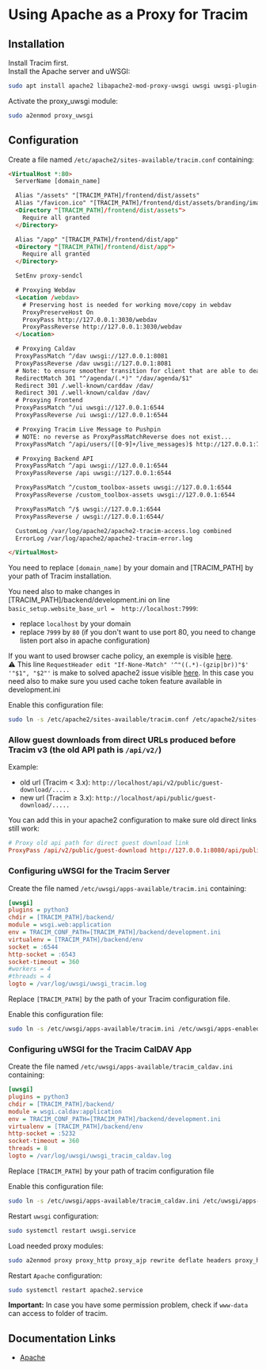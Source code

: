 # Using Apache as a Proxy for Tracim

## Installation

Install Tracim first.  
Install the Apache server and uWSGI:

```bash
sudo apt install apache2 libapache2-mod-proxy-uwsgi uwsgi uwsgi-plugin-python3
```

Activate the proxy_uwsgi module:

```bash
sudo a2enmod proxy_uwsgi
```

## Configuration

Create a file named `/etc/apache2/sites-available/tracim.conf` containing:

```html
<VirtualHost *:80>
  ServerName [domain_name]

  Alias "/assets" "[TRACIM_PATH]/frontend/dist/assets"
  Alias "/favicon.ico" "[TRACIM_PATH]/frontend/dist/assets/branding/images/favicon/favicon.ico"
  <Directory "[TRACIM_PATH]/frontend/dist/assets">
    Require all granted
  </Directory>

  Alias "/app" "[TRACIM_PATH]/frontend/dist/app"
  <Directory "[TRACIM_PATH]/frontend/dist/app">
    Require all granted
  </Directory>

  SetEnv proxy-sendcl

  # Proxying Webdav
  <Location /webdav>
    # Preserving host is needed for working move/copy in webdav
    ProxyPreserveHost On
    ProxyPass http://127.0.0.1:3030/webdav
    ProxyPassReverse http://127.0.0.1:3030/webdav
  </Location>

  # Proxying Caldav
  ProxyPassMatch ^/dav uwsgi://127.0.0.1:8081
  ProxyPassReverse /dav uwsgi://127.0.0.1:8081
  # Note: to ensure smoother transition for client that are able to deal with redirection
  RedirectMatch 301 "^/agenda/(.*)" "/dav/agenda/$1"
  Redirect 301 /.well-known/carddav /dav/
  Redirect 301 /.well-known/caldav /dav/
  # Proxying Frontend
  ProxyPassMatch ^/ui uwsgi://127.0.0.1:6544
  ProxyPassReverse /ui uwsgi://127.0.0.1:6544

  # Proxying Tracim Live Message to Pushpin
  # NOTE: no reverse as ProxyPassMatchReverse does not exist...
  ProxyPassMatch ^/api/users/([0-9]+/live_messages)$ http://127.0.0.1:7999/api/users/$1

  # Proxying Backend API
  ProxyPassMatch ^/api uwsgi://127.0.0.1:6544
  ProxyPassReverse /api uwsgi://127.0.0.1:6544

  ProxyPassMatch ^/custom_toolbox-assets uwsgi://127.0.0.1:6544
  ProxyPassReverse /custom_toolbox-assets uwsgi://127.0.0.1:6544

  ProxyPassMatch ^/$ uwsgi://127.0.0.1:6544
  ProxyPassReverse / uwsgi://127.0.0.1:6544/

  CustomLog /var/log/apache2/apache2-tracim-access.log combined
  ErrorLog /var/log/apache2/apache2-tracim-error.log

</VirtualHost>
```

You need to replace `[domain_name]` by your domain and [TRACIM_PATH] by your path of Tracim installation.

You need also to make changes in [TRACIM_PATH]/backend/development.ini on line `basic_setup.website_base_url =  http://localhost:7999`:

- replace `localhost` by your domain
- replace `7999` by `80` (if you don't want to use port 80, you need to change listen port also in apache configuration)

If you want to used browser cache policy, an exemple is visible [here](https://github.com/tracim/tracim/blob/develop/tools_docker/Debian_Uwsgi/apache2.conf.sample).  
⚠️ This line `RequestHeader edit "If-None-Match" '^"((.*)-(gzip|br))"$' '"$1", "$2"'` is make to solved apache2 issue visible [here](https://bz.apache.org/bugzilla/show_bug.cgi?id=45023#c26).
In this case you need also to make sure you used cache token feature available in development.ini

Enable this configuration file:

```bash
sudo ln -s /etc/apache2/sites-available/tracim.conf /etc/apache2/sites-enabled/tracim.conf
```

### Allow guest downloads from direct URLs produced before Tracim v3 (the old API path is `/api/v2/`)

Example:

- old url (Tracim < 3.x): `http://localhost/api/v2/public/guest-download/.....`
- new url (Tracim ≥ 3.x): `http://localhost/api/public/guest-download/.....`

You can add this in your apache2 configuration to make sure old direct links still work:

```conf
# Proxy old api path for direct guest download link
ProxyPass /api/v2/public/guest-download http://127.0.0.1:8080/api/public/guest-download
```

### Configuring uWSGI for the Tracim Server

Create the file named `/etc/uwsgi/apps-available/tracim.ini` containing:

```ini
[uwsgi]
plugins = python3
chdir = [TRACIM_PATH]/backend/
module = wsgi.web:application
env = TRACIM_CONF_PATH=[TRACIM_PATH]/backend/development.ini
virtualenv = [TRACIM_PATH]/backend/env
socket = :6544
http-socket = :6543
socket-timeout = 360
#workers = 4
#threads = 4
logto = /var/log/uwsgi/uwsgi_tracim.log
```

Replace `[TRACIM_PATH]` by the path of your Tracim configuration file.

Enable this configuration file:

```bash
sudo ln -s /etc/uwsgi/apps-available/tracim.ini /etc/uwsgi/apps-enabled/tracim.ini
```

### Configuring uWSGI for the Tracim CalDAV App

Create the file named `/etc/uwsgi/apps-available/tracim_caldav.ini` containing:

```ini
[uwsgi]
plugins = python3
chdir = [TRACIM_PATH]/backend/
module = wsgi.caldav:application
env = TRACIM_CONF_PATH=[TRACIM_PATH]/backend/development.ini
virtualenv = [TRACIM_PATH]/backend/env
http-socket = :5232
socket-timeout = 360
threads = 8
logto = /var/log/uwsgi/uwsgi_tracim_caldav.log
```

Replace `[TRACIM_PATH]` by your path of tracim configuration file

Enable this configuration file:

```bash
sudo ln -s /etc/uwsgi/apps-available/tracim_caldav.ini /etc/uwsgi/apps-enabled/tracim_caldav.ini
```

Restart `uwsgi` configuration:

```bash
sudo systemctl restart uwsgi.service
```

Load needed proxy modules:

```bash
sudo a2enmod proxy proxy_http proxy_ajp rewrite deflate headers proxy_html dav_fs dav
```

Restart `Apache` configuration:

```bash
sudo systemctl restart apache2.service
```

__Important:__ In case you have some permission problem, check if `www-data` can access to folder of tracim.

## Documentation Links

- [Apache](https://httpd.apache.org/docs/2.4/)
